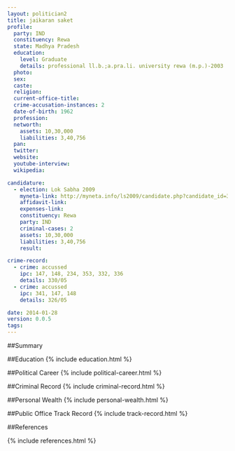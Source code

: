 ```yaml
---
layout: politician2
title: jaikaran saket
profile: 
  party: IND
  constituency: Rewa
  state: Madhya Pradesh
  education: 
    level: Graduate
    details: professional ll.b.;a.pra.li. university rewa (m.p.)-2003
  photo: 
  sex: 
  caste: 
  religion: 
  current-office-title: 
  crime-accusation-instances: 2
  date-of-birth: 1962
  profession: 
  networth: 
    assets: 10,30,000
    liabilities: 3,40,756
  pan: 
  twitter: 
  website: 
  youtube-interview: 
  wikipedia: 

candidature: 
  - election: Lok Sabha 2009
    myneta-link: http://myneta.info/ls2009/candidate.php?candidate_id=3282
    affidavit-link: 
    expenses-link: 
    constituency: Rewa 
    party: IND
    criminal-cases: 2
    assets: 10,30,000
    liabilities: 3,40,756
    result:  

crime-record: 
  - crime: accussed
    ipc: 147, 148, 234, 353, 332, 336
    details: 330/05 
  - crime: accussed
    ipc: 341, 147, 148
    details: 326/05 

date: 2014-01-28
version: 0.0.5
tags: 
---
```

##Summary


##Education
{% include education.html %}


##Political Career
{% include political-career.html %}


##Criminal Record
{% include criminal-record.html %}


##Personal Wealth
{% include personal-wealth.html %}


##Public Office Track Record
{% include track-record.html %}


##References


{% include references.html %}